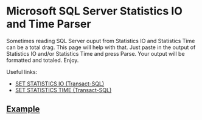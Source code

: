 # Microsoft SQL Server Statistics IO and Time Parser
Sometimes reading SQL Server ouput from Statistics IO and Statistics Time can be a total drag. This page will help with that. Just paste in the output of Statistics IO and/or Statistics Time and press Parse. Your output will be formatted and totaled. Enjoy.

Useful links:
 - [SET STATISTICS IO (Transact-SQL)](https://msdn.microsoft.com/en-us/library/ms184361.aspx)
 - [SET STATISTICS TIME (Transact-SQL)](https://msdn.microsoft.com/en-us/library/ms190287.aspx)

## [Example](/Example.md)
